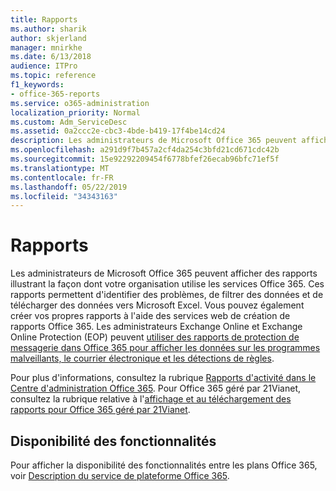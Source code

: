 ```yaml
---
title: Rapports
ms.author: sharik
author: skjerland
manager: mnirkhe
ms.date: 6/13/2018
audience: ITPro
ms.topic: reference
f1_keywords:
- office-365-reports
ms.service: o365-administration
localization_priority: Normal
ms.custom: Adm_ServiceDesc
ms.assetid: 0a2ccc2e-cbc3-4bde-b419-17f4be14cd24
description: Les administrateurs de Microsoft Office 365 peuvent afficher des rapports illustrant la façon dont votre organisation utilise les services Office 365. Ces rapports permettent d'identifier des problèmes, de filtrer des données et de télécharger des données vers Microsoft Excel. Vous pouvez également créer vos propres rapports à l'aide des services web de création de rapports Office 365. Les administrateurs Exchange Online et Exchange Online Protection (EOP) peuvent utiliser des rapports de protection de messagerie dans Office 365 pour afficher les données sur les programmes malveillants, le courrier électronique et les détections de règles.
ms.openlocfilehash: a291d9f7b457a2cf4da254c3bfd21cd671cdc42b
ms.sourcegitcommit: 15e92292209454f6778bfef26ecab96bfc71ef5f
ms.translationtype: MT
ms.contentlocale: fr-FR
ms.lasthandoff: 05/22/2019
ms.locfileid: "34343163"
---
```

# <a name="reports"></a>Rapports

Les administrateurs de Microsoft Office 365 peuvent afficher des rapports illustrant la façon dont votre organisation utilise les services Office 365. Ces rapports permettent d'identifier des problèmes, de filtrer des données et de télécharger des données vers Microsoft Excel. Vous pouvez également créer vos propres rapports à l'aide des services web de création de rapports Office 365. Les administrateurs Exchange Online et Exchange Online Protection (EOP) peuvent [utiliser des rapports de protection de messagerie dans Office 365 pour afficher les données sur les programmes malveillants, le courrier électronique et les détections de règles](https://go.microsoft.com/fwlink/p/?LinkId=401102).
  
Pour plus d'informations, consultez la rubrique [Rapports d'activité dans le Centre d'administration Office 365](https://go.microsoft.com/fwlink/p/?LinkID=270182). Pour Office 365 géré par 21Vianet, consultez la rubrique relative à l'[affichage et au téléchargement des rapports pour Office 365 géré par 21Vianet](http://go.microsoft.com/fwlink/?LinkID=733348&amp;clcid=0x409).
  
## <a name="feature-availability"></a>Disponibilité des fonctionnalités

Pour afficher la disponibilité des fonctionnalités entre les plans Office 365, voir [Description du service de plateforme Office 365](https://technet.microsoft.com/en-us/library/office-365-platform-service-description.aspx).
  


